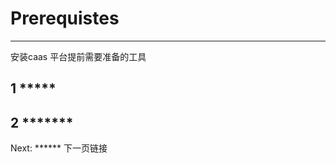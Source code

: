 # Prerequistes

---

安装caas 平台提前需要准备的工具

## 1 \*\*\*\*\*

## 2  \*\*\*\*\*\*\*

Next:   \*\*\*\*\*\*  下一页链接

